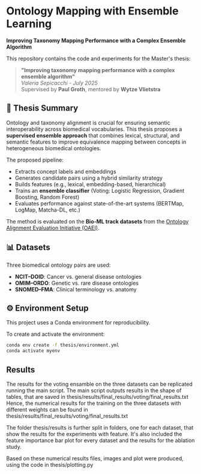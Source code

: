 # Ontology Mapping with Ensemble Learning  
**Improving Taxonomy Mapping Performance with a Complex Ensemble Algorithm**

This repository contains the code and experiments for the Master's thesis:

> **"Improving taxonomy mapping performance with a complex ensemble algorithm"**  
> _Valeria Sepicacchi - July 2025_  
> Supervised by **Paul Groth**, mentored by **Wytze Vlietstra**

## 📘 Thesis Summary

Ontology and taxonomy alignment is crucial for ensuring semantic interoperability across biomedical vocabularies. This thesis proposes a **supervised ensemble approach** that combines lexical, structural, and semantic features to improve equivalence mapping between concepts in heterogeneous biomedical ontologies.

The proposed pipeline:
- Extracts concept labels and embeddings
- Generates candidate pairs using a hybrid similarity strategy
- Builds features (e.g., lexical, embedding-based, hierarchical)
- Trains an **ensemble classifier** (Voting: Logistic Regression, Gradient Boosting, Random Forest)
- Evaluates performance against state-of-the-art systems (BERTMap, LogMap, Matcha-DL, etc.)

The method is evaluated on the **Bio-ML track datasets** from the [Ontology Alignment Evaluation Initiative (OAEI)](http://oaei.ontologymatching.org/).

## 📊 Datasets

Three biomedical ontology pairs are used:

- **NCIT–DOID**: Cancer vs. general disease ontologies  
- **OMIM–ORDO**: Genetic vs. rare disease ontologies  
- **SNOMED–FMA**: Clinical terminology vs. anatomy

## ⚙️ Environment Setup

This project uses a Conda environment for reproducibility.

To create and activate the environment:

```bash
conda env create -f thesis/environment.yml
conda activate myenv
```
## Results
The results for the voting ensamble on the three datasets can be replicated running the main script. The main script outputs results in the shape of tables, that are saved in thesis/results/final_results/voting/final_results.txt 
Hence, the numerical results for the training on the three datasets with different weights can be found in thesis/results/final_results/voting/final_results.txt

The folder thesis/results is further split in folders, one for each dataset, that show the results for the experiments with feature. It's also included the feature importance bar plot for every dataset and the results for the ablation study.

Based on these numerical results files, images and plot were produced, using the code in thesis/plotting.py